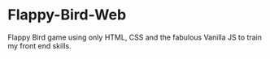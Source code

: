 # Flappy-Bird-Web
Flappy Bird game using only HTML, CSS and the fabulous Vanilla JS to train my front end skills.
